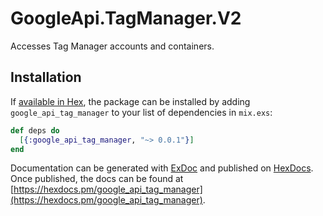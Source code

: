 # GoogleApi.TagManager.V2

Accesses Tag Manager accounts and containers.

## Installation

If [available in Hex](https://hex.pm/docs/publish), the package can be installed
by adding `google_api_tag_manager` to your list of dependencies in `mix.exs`:

```elixir
def deps do
  [{:google_api_tag_manager, "~> 0.0.1"}]
end
```

Documentation can be generated with [ExDoc](https://github.com/elixir-lang/ex_doc)
and published on [HexDocs](https://hexdocs.pm). Once published, the docs can
be found at [https://hexdocs.pm/google_api_tag_manager](https://hexdocs.pm/google_api_tag_manager).
